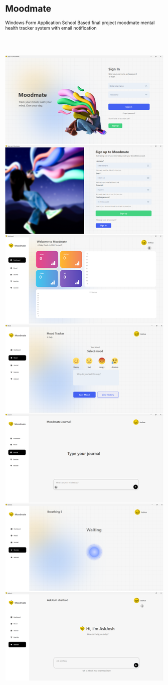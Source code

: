 # Moodmate
Windows Form Application School Based final project moodmate mental health tracker system with email notification

   

<br>
<br>
<br> 

 


![Step 1](one.png)
![Step 1](two.png)
![Step 1](three.png)
![Step 1](four.png)
![Step 1](five.png)
![Step 1](six.png)
![Step 1](seven.png)
